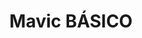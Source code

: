 ---
title: Mavic BÁSICO
price: 25.000.00 MTs
videos: 30 minutos
photos: 200
extras: null
description: Filmagem com uma câmara durante todo o evento, o vídeo resumo terá cerca de 30 minutos
---